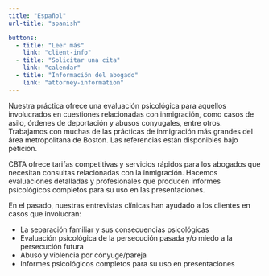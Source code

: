 ```yaml
---
title: "Español"
url-title: "spanish"

buttons:
  - title: "Leer más"
    link: "client-info"
  - title: "Solicitar una cita"
    link: "calendar"
  - title: "Información del abogado"
    link: "attorney-information"
---
```

Nuestra práctica ofrece una evaluación psicológica para aquellos involucrados en cuestiones relacionadas con inmigración, como casos de asilo, órdenes de deportación y abusos conyugales, entre otros. Trabajamos con muchas de las prácticas de inmigración más grandes del área metropolitana de Boston. Las referencias están disponibles bajo petición.

CBTA ofrece tarifas competitivas y servicios rápidos para los abogados que necesitan consultas relacionadas con la inmigración. Hacemos evaluaciones detalladas y profesionales que producen informes psicológicos completos para su uso en las presentaciones.

En el pasado, nuestras entrevistas clínicas han ayudado a los clientes en casos que involucran:

- La separación familiar y sus consecuencias psicológicas
- Evaluación psicológica de la persecución pasada y/o miedo a la persecución futura
- Abuso y violencia por cónyuge/pareja
- Informes psicológicos completos para su uso en presentaciones